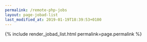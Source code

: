 ```yaml
---
permalink: /remote-php-jobs
layout: page-jobad-list
last_modified_at: 2019-01-19T18:39:53+0100
---
```

{% include render_jobad_list.html permalink=page.permalink %}
